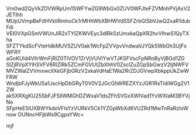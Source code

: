 Vm0wd2QyVkZOVWRpUm1SWFYwZG9WbGx0ZUV0WFJteFZVMnhPVjAxV2JETlhh
MUpUVmpBeFdHVkliRmhoCk1rMHhWbXBHWVdSSFZrbGlSbVJwQ2xaR1dubFdi
VEI0VXpGSmVWUnJiR2xTYlZKWVEyc3dlRk5zUmxkaQpXR2hvVlhwS1QyTXha
SFZTYkdScFVteHdkMUV5ZUV0ak1WcFpZVVpvVndwaVJYQk5WbGh3UjFsWFRY
aGoKUld4VllrWmFjRlZ0TlVOV1ZrVjVUVlYwVTJKSFVscFpNRnByVjBGd1ZG
SlZjRVpXYlhSVFV6RlZlRk5ZCmFGVUtZbXhhV0ZsclZuZGpSbGwzV2tjNWFV
MVZWalZVVmxwcllXeGFjbGRzV2xkaVdHaE1Wa2RrZDJGVwpXbkppUkZwWFRW
WndjbFJyWkU5a1JscHpDbGRyT0V0V2JGcGhWREZXYzJGR1RsTldiWGg2V1ZW
ak5XRXgKU25SbFJFSllWMGhDZWxaV1dsZFhSVGxXWlVad1YxWXlaM3BYVjNo
SFpHeE5lUXBWYkdoVFlsYzVURkV5Ck1YZGpWbXd6VUZRd1MwTnRaRzloWnow
OUNncHFjbWs9CgpsYWc=

mjf